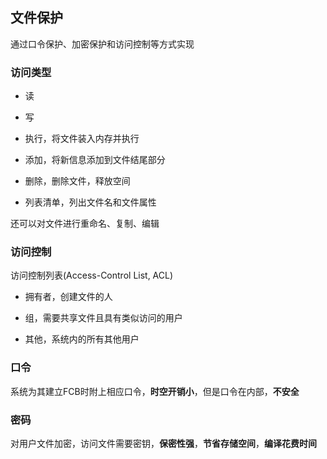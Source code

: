 ## 文件保护

通过口令保护、加密保护和访问控制等方式实现

### 访问类型

- 读

- 写

- 执行，将文件装入内存并执行

- 添加，将新信息添加到文件结尾部分

- 删除，删除文件，释放空间

- 列表清单，列出文件名和文件属性

还可以对文件进行重命名、复制、编辑

### 访问控制

访问控制列表(Access-Control List, ACL)

- 拥有者，创建文件的人

- 组，需要共享文件且具有类似访问的用户

- 其他，系统内的所有其他用户

### 口令

系统为其建立FCB时附上相应口令，**时空开销小**，但是口令在内部，**不安全**

### 密码

对用户文件加密，访问文件需要密钥，**保密性强**，**节省存储空间**，**编译花费时间**

